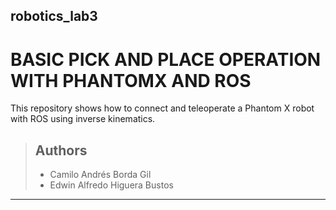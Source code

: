 ## robotics_lab3
# BASIC PICK AND PLACE OPERATION WITH PHANTOMX AND ROS


This repository shows how to connect and teleoperate a Phantom X robot with ROS using inverse kinematics.

> ## Authors
> 
> - Camilo Andrés Borda Gil
> - Edwin Alfredo Higuera Bustos

---